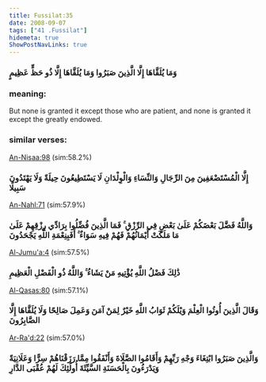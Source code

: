 ```yaml
---
title: Fussilat:35
date: 2008-09-07
tags: ["41 .Fussilat"]
hidemeta: true 
ShowPostNavLinks: true 
---
```

### وَمَا يُلَقَّاهَا إِلَّا الَّذِينَ صَبَرُوا وَمَا يُلَقَّاهَا إِلَّا ذُو حَظٍّ عَظِيمٍ
### meaning: 
But none is granted it except those who are patient, and none is granted it except the greatly endowed.
### similar verses: 

[An-Nisaa:98](/4/98) (sim:58.2%)

### إِلَّا الْمُسْتَضْعَفِينَ مِنَ الرِّجَالِ وَالنِّسَاءِ وَالْوِلْدَانِ لَا يَسْتَطِيعُونَ حِيلَةً وَلَا يَهْتَدُونَ سَبِيلًا

[An-Nahl:71](/16/71) (sim:57.9%)

### وَاللَّهُ فَضَّلَ بَعْضَكُمْ عَلَىٰ بَعْضٍ فِي الرِّزْقِ ۚ فَمَا الَّذِينَ فُضِّلُوا بِرَادِّي رِزْقِهِمْ عَلَىٰ مَا مَلَكَتْ أَيْمَانُهُمْ فَهُمْ فِيهِ سَوَاءٌ ۚ أَفَبِنِعْمَةِ اللَّهِ يَجْحَدُونَ

[Al-Jumu'a:4](/62/4) (sim:57.5%)

### ذَٰلِكَ فَضْلُ اللَّهِ يُؤْتِيهِ مَنْ يَشَاءُ ۚ وَاللَّهُ ذُو الْفَضْلِ الْعَظِيمِ

[Al-Qasas:80](/28/80) (sim:57.1%)

### وَقَالَ الَّذِينَ أُوتُوا الْعِلْمَ وَيْلَكُمْ ثَوَابُ اللَّهِ خَيْرٌ لِمَنْ آمَنَ وَعَمِلَ صَالِحًا وَلَا يُلَقَّاهَا إِلَّا الصَّابِرُونَ

[Ar-Ra'd:22](/13/22) (sim:57.0%)

### وَالَّذِينَ صَبَرُوا ابْتِغَاءَ وَجْهِ رَبِّهِمْ وَأَقَامُوا الصَّلَاةَ وَأَنْفَقُوا مِمَّا رَزَقْنَاهُمْ سِرًّا وَعَلَانِيَةً وَيَدْرَءُونَ بِالْحَسَنَةِ السَّيِّئَةَ أُولَٰئِكَ لَهُمْ عُقْبَى الدَّارِ
